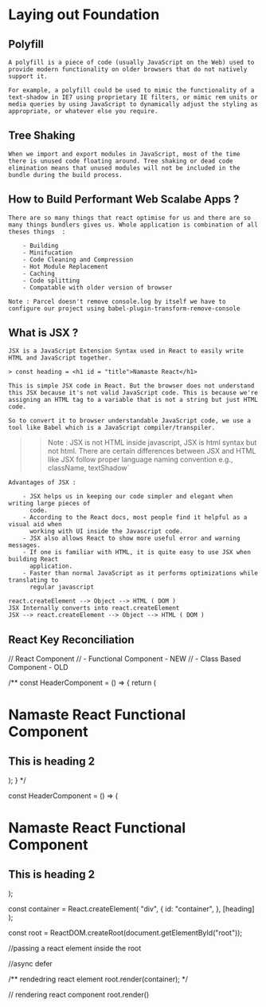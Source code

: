 # Laying out Foundation 


## Polyfill
    A polyfill is a piece of code (usually JavaScript on the Web) used to provide modern functionality on older browsers that do not natively support it.

    For example, a polyfill could be used to mimic the functionality of a text-shadow in IE7 using proprietary IE filters, or mimic rem units or media queries by using JavaScript to dynamically adjust the styling as appropriate, or whatever else you require.

## Tree Shaking 

    When we import and export modules in JavaScript, most of the time there is unused code floating around. Tree shaking or dead code elimination means that unused modules will not be included in the bundle during the build process.

## How to Build Performant Web Scalabe Apps ?

    There are so many things that react optimise for us and there are so many things bundlers gives us. Whole application is combination of all theses things  :

        - Building 
        - Minifucation
        - Code Cleaning and Compression
        - Hot Module Replacement
        - Caching
        - Code splitting
        - Compatable with older version of browser

`Note : Parcel doesn't remove console.log by itself we have to configure our project using babel-plugin-transform-remove-console`

## What is JSX ? 

    JSX is a JavaScript Extension Syntax used in React to easily write HTML and JavaScript together.

    > const heading = <h1 id = "title">Namaste React</h1>

    This is simple JSX code in React. But the browser does not understand this JSX because it's not valid JavaScript code. This is because we're assigning an HTML tag to a variable that is not a string but just HTML code.

    So to convert it to browser understandable JavaScript code, we use a tool like Babel which is a JavaScript compiler/transpiler.

>> Note : JSX is not HTML inside javascript, JSX is html syntax but not html. There are certain differences between JSX and HTML like JSX follow proper language naming convention  e.g., className, textShadow`

    Advantages of JSX : 

        - JSX helps us in keeping our code simpler and elegant when writing large pieces of
          code.
        - According to the React docs, most people find it helpful as a visual aid when 
          working with UI inside the Javascript code.
        - JSX also allows React to show more useful error and warning messages.
        - If one is familiar with HTML, it is quite easy to use JSX when building React
          application.
        - Faster than normal JavaScript as it performs optimizations while translating to
          regular javascript

    react.createElement --> Object --> HTML ( DOM )
    JSX Internally converts into react.createElement 
    JSX --> react.createElement --> Object --> HTML ( DOM )


## React Key Reconciliation
 




// React Component 
//  - Functional Component - NEW
//  - Class Based Component - OLD

/** 
const HeaderComponent = () => {
    return (
        <div>
          <h1>Namaste React Functional Component</h1>
          <h2> This is heading 2</h2>
        </div>
    );
}
*/

const HeaderComponent = () => (
      <div>
        <h1>Namaste React Functional Component</h1>
        <h2> This is heading 2</h2>
      </div>
);




  const container = React.createElement(
    "div",
    {
      id: "container",
    },
    [heading]
  );
  
  
  const root = ReactDOM.createRoot(document.getElementById("root"));
  
  //passing a react element inside the root
  
  //async defer

 /** rendedring react element 
  root.render(container);
*/

// rendering react component
root.render(<HeaderComponent/>)





